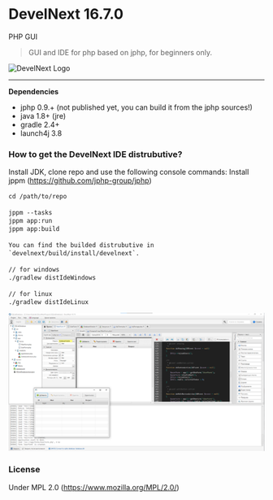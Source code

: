 # DevelNext 16.7.0

PHP GUI

> GUI and IDE for php based on jphp, for beginners only.

![DevelNext Logo](https://github.com/jphp-compiler/develnext/raw/master/develnext/src/.data/img/splash.png)

---

**Dependencies**

- jphp 0.9.+ (not published yet, you can build it from the jphp sources!)
- java 1.8+ (jre)
- gradle 2.4+
- launch4j 3.8

### How to get the DevelNext IDE distrubutive?

Install JDK, clone repo and use the following console commands:
Install jppm (https://github.com/jphp-group/jphp)

```
cd /path/to/repo

jppm --tasks
jppm app:run
jppm app:build

You can find the builded distrubutive in `develnext/build/install/develnext`.

// for windows
./gradlew distIdeWindows

// for linux
./gradlew distIdeLinux
```

![](Screenshot.png)

### License

Under MPL 2.0 (https://www.mozilla.org/MPL/2.0/)
